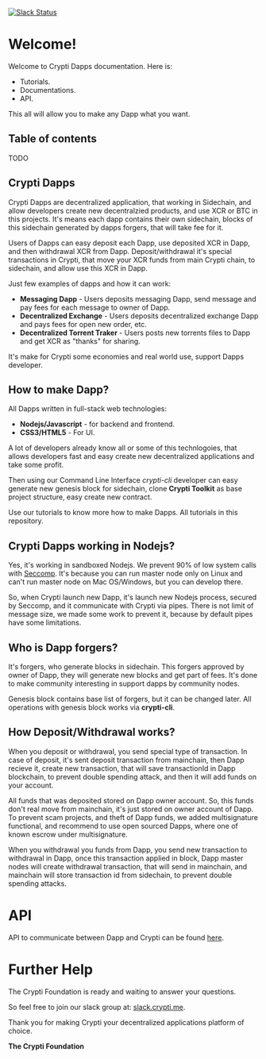 [![Slack Status](http://slack.crypti.me/badge.svg)](http://slack.crypti.me)

# Welcome!

Welcome to Crypti Dapps documentation. Here is:

 * Tutorials.
 * Documentations.
 * API.

This all will allow you to make any Dapp what you want.

## Table of contents

TODO

## Crypti Dapps


Crypti Dapps are decentralized application, that working in Sidechain, and allow developers create new decentralzied products, and use XCR or BTC in this projects.
It's means each dapp contains their own sidechain, blocks of this sidechain generated by dapps forgers, that will take fee for it.

Users of Dapps can easy deposit each Dapp, use deposited XCR in Dapp, and then withdrawal XCR from Dapp. Deposit/withdrawal it's special transactions in Crypti, that move your XCR funds from main Crypti chain,
to sidechain, and allow use this XCR in Dapp.

Just few examples of dapps and how it can work:

  * **Messaging Dapp** - Users deposits messaging Dapp, send message and pay fees for each message to owner of Dapp.
  * **Decentralized Exchange** - Users deposits decentralized exchange Dapp and pays fees for open new order, etc.
  * **Decentralized Torrent Traker** - Users posts new torrents files to Dapp and get XCR as "thanks" for sharing.

It's make for Crypti some economies and real world use, support Dapps developer.

## How to make Dapp?

All Dapps written in full-stack web technologies:

  * **Nodejs/Javascript** - for backend and frontend.
  * **CSS3/HTML5** - For UI.

A lot of developers already know all or some of this technlogoies, that allows developers fast and easy create new decentralized applications and take some profit.

Then using our Command Line Interface *crypti-cli* developer can easy generate new genesis block for sidechain, clone **Crypti Toolkit** as base project structure, easy create new contract.

Use our tutorials to know more how to make Dapps. All tutorials in this repository.

## Crypti Dapps working in Nodejs?

Yes, it's working in sandboxed Nodejs. We prevent 90% of low system calls with [Seccomp](https://en.wikipedia.org/wiki/Seccomp). It's because you can run master node only on Linux and can't run master node on Mac OS/Windows, but you can develop there.

So, when Crypti launch new Dapp, it's launch new Nodejs process, secured by Seccomp, and it communicate with Crypti via pipes. There is not limit of message size, we made some work to prevent it, because by default pipes have some limitations.

## Who is Dapp forgers?

It's forgers, who generate blocks in sidechain. This forgers approved by owner of Dapp, they will generate new blocks and get part of fees. It's done to make community interesting in support dapps by community nodes.

Genesis block contains base list of forgers, but it can be changed later. All operations with genesis block works via **crypti-cli**.

## How Deposit/Withdrawal works?

When you deposit or withdrawal, you send special type of transaction. In case of deposit, it's sent deposit transaction from mainchain, then Dapp recieve it, create new transaction, that will save transactionId in Dapp blockchain, to prevent double spending attack, and then it will add funds on your account.

All funds that was deposited stored on Dapp owner account. So, this funds don't real move from mainchain, it's just stored on owner account of Dapp. To prevent scam projects, and theft of Dapp funds, we added multisignature functional, and recommend to use open sourced Dapps, where one of known escrow under multisignature.

When you withdrawal you funds from Dapp, you send new transaction to withdrawal in Dapp, once this transaction applied in block, Dapp master nodes will create withdrawal transaction, that will send in mainchain, and mainchain will store transaction id from sidechain, to prevent double spending attacks.

# API

API to communicate between Dapp and Crypti can be found [here](http://docs.crypti.me).

# Further Help

The Crypti Foundation is ready and waiting to answer your questions.

So feel free to join our slack group at: [slack.crypti.me](slack.crypti.me).

Thank you for making Crypti your decentralized applications platform of choice.

**The Crypti Foundation**
